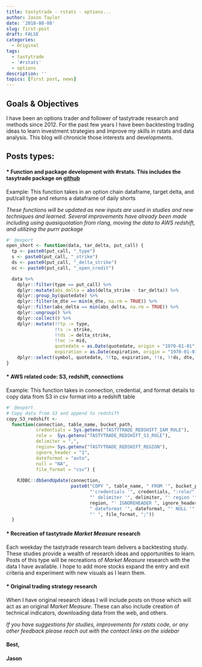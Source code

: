 ```yaml
---
title: tastytrade - rstats - options...
author: Jason Taylor
date: '2018-08-08'
slug: first-post
draft: FALSE
categories:
  - Original
tags:
  - tastytrade
  - '#rstats'
  - options
description: ''
topics: [first post, news]
---
```


## Goals & Objectives  
I have been an options trader and follower of tastytrade research and methods since 2012. For the past few years I have been backtesting trading ideas to learn investment strategies and improve my skills in rstats and data analysis. This blog will chronicle those interests and developments.  
<!--more-->
## Posts types:

#### * Function and package development with #rstats. This includes the tasytrade package on [github](https://github.com/themechanicalbear/tastytrade)  

Example: This function takes in an option chain dataframe, target delta, and put/call type and returns a dataframe of daily shorts  

*These functions will be updated as new inputs are used in studies and new techniques and learned. Several improvements have already been made including using quasiquotation from rlang, moving the data to AWS redshift, and utilizing the purrr package*  


```r
#' @export
open_short <- function(data, tar_delta, put_call) {
  tp <- paste0(put_call, "_type")
  s <- paste0(put_call, "_strike")
  ds <- paste0(put_call, "_delta_strike")
  oc <- paste0(put_call, "_open_credit")

  data %>%
    dplyr::filter(type == put_call) %>%
    dplyr::mutate(abs_delta = abs(delta_strike - tar_delta)) %>%
    dplyr::group_by(quotedate) %>%
    dplyr::filter(m_dte == min(m_dte, na.rm = TRUE)) %>%
    dplyr::filter(abs_delta == min(abs_delta, na.rm = TRUE)) %>%
    dplyr::ungroup() %>%
    dplyr::collect() %>%
    dplyr::mutate(!!tp := type,
                  !!s := strike,
                  !!ds := delta_strike,
                  !!oc := mid,
                  quotedate = as.Date(quotedate, origin = "1970-01-01"),
                  expiration = as.Date(expiration, origin = "1970-01-01")) %>%
    dplyr::select(symbol, quotedate, !!tp, expiration, !!s, !!ds, dte, !!oc)
}
```

#### * AWS related code: S3, redshift, connections  

Example: This function takes in connection, credential, and format details to copy data from S3 in csv format into a redshift table  


```r
#' @export
# Copy data from S3 and append to redshift
copy_S3_redshift <- 
  function(connection, table_name, bucket_path,
           credentials = Sys.getenv("TASTYTRADE_REDSHIFT_IAM_ROLE"),
           role =  Sys.getenv("TASTYTRADE_REDSHIFT_S3_ROLE"),
           delimiter = ",",
           region= Sys.getenv("TASTYTRADE_REDSHIFT_REGION"),
           ignore_header = "1",
           dateformat = "auto",
           null = "NA",
           file_format = "csv") {
    
    RJDBC::dbSendUpdate(connection, 
                        paste0("COPY ", table_name, " FROM '", bucket_path,
                               "'credentials '", credentials, ":role/", role,
                               "' delimiter '", delimiter, "' region '",
                               region, "' IGNOREHEADER ", ignore_header,
                               " dateformat '", dateformat, "' NULL '", null,
                               "' ", file_format, ";"))
  }
```

#### * Recreation of tastytrade *Market Measure* research  

Each weekday the tastytrade research team delivers a backtesting study. These studies provide a wealth of research ideas and opportunities to learn. Posts of this type will be recreations of *Market Measure* research with the data I have available. I hope to add more stocks expand the entry and exit criteria and experiment with new visuals as I learn them.  

#### * Original trading strategy research  

When I have original research ideas I will include posts on those which will act as an original *Market Measure*. These can also include creation of technical indicators, downloading data from the web, and others.

*If you have suggestions for studies, improvements for rstats code, or any other feedback please reach out with the contact links on the sidebar*

#### Best,
#### Jason
